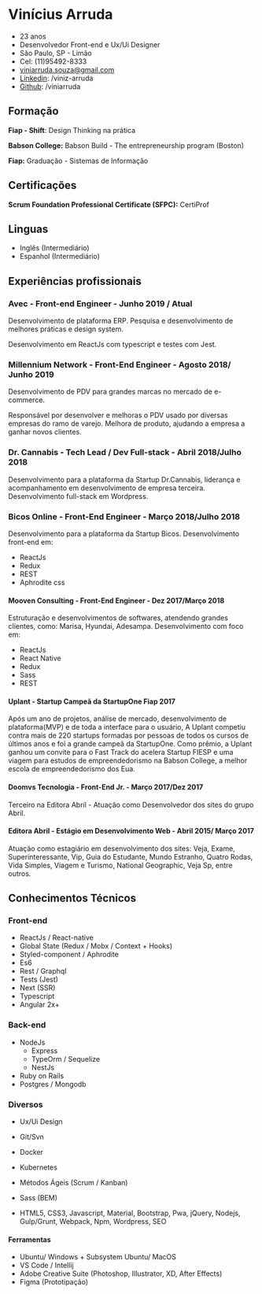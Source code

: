 # Vinícius Arruda
- 23 anos
- Desenvolvedor Front-end e Ux/Ui Designer
- São Paulo, SP - Limão
- Cel: (11)95492-8333
- viniarruda.souza@gmail.com
- [Linkedin](https://linkedin.com/in/viniz-arruda): /viniz-arruda
- [Github](https://github.com/viniarruda): /viniarruda

## Formação

**Fiap - Shift**: Design Thinking na prática

**Babson College:** Babson Build - The entrepreneurship program (Boston)

**Fiap:** Graduação - Sistemas de Informação

## Certificações

**Scrum Foundation Professional Certificate (SFPC):**  CertiProf

## Linguas
- Inglês (Intermediário)
- Espanhol (Intermediário)

## Experiências profissionais

### Avec - Front-end Engineer - Junho 2019 / Atual
Desenvolvimento de plataforma ERP. Pesquisa e desenvolvimento de melhores práticas e design system. 

Desenvolvimento em ReactJs com typescript e testes com Jest.

### Millennium Network - Front-End Engineer - Agosto 2018/ Junho 2019
Desenvolvimento de PDV para grandes marcas no mercado de e-commerce.

Responsável por desenvolver e melhoras o PDV usado por diversas empresas do ramo de varejo. Melhora de produto, ajudando a empresa a ganhar novos clientes. 

### Dr. Cannabis - Tech Lead / Dev Full-stack - Abril 2018/Julho 2018
Desenvolvimento para a plataforma da Startup Dr.Cannabis, liderança e acompanhamento em desenvolvimento de empresa terceira. Desenvolvimento full-stack em Wordpress.

### Bicos Online - Front-End Engineer - Março 2018/Julho 2018
Desenvolvimento para a plataforma da Startup Bicos. Desenvolvimento front-end em:
- ReactJs
- Redux
- REST
- Aphrodite css

#### Mooven Consulting - Front-End Engineer - Dez 2017/Março 2018
Estruturação e desenvolvimentos de softwares, atendendo grandes clientes, como: Marisa, Hyundai, Adesampa. Desenvolvimento com foco em:
- ReactJs
- React Native
- Redux
- Sass
- REST

#### Uplant - Startup Campeã da StartupOne Fiap 2017
Após um ano de projetos, análise de mercado, desenvolvimento de plataforma(MVP) e de toda a interface para o usuário, A Uplant competiu contra mais de 220 startups formadas por pessoas de todos os cursos de últimos anos e foi a grande campeã da StartupOne. Como prêmio, a Uplant ganhou um convite para o Fast Track do acelera Startup FIESP e uma viagem para estudos de empreendedorismo na Babson College, a melhor escola de empreendedorismo dos Eua. 

#### Doomvs Tecnologia - Front-End Jr. - Março 2017/Dez 2017
Terceiro na Editora Abril - Atuação como Desenvolvedor dos sites do grupo Abril.

#### Editora Abril - Estágio em Desenvolvimento Web - Abril 2015/ Março 2017
Atuação como estagiário em desenvolvimento dos sites: Veja, Exame, Superinteressante, Vip, Guia do Estudante, Mundo Estranho, Quatro Rodas, Vida Simples, Viagem e Turismo, National Geographic, Veja Sp, entre outros.

## Conhecimentos Técnicos

### Front-end
- ReactJs / React-native
- Global State (Redux / Mobx / Context + Hooks)
- Styled-component / Aphrodite
- Es6
- Rest / Graphql
- Tests (Jest)
- Next (SSR)
- Typescript
- Angular 2x+

### Back-end
- NodeJs 
  - Express
  - TypeOrm / Sequelize
  - NestJs
- Ruby on Rails
- Postgres / Mongodb

### Diversos
- Ux/Ui Design
- Git/Svn
- Docker
- Kubernetes
- Métodos Ágeis (Scrum / Kanban)
- Sass (BEM)

- HTML5, CSS3, Javascript, Material, Bootstrap, Pwa, jQuery, Nodejs, Gulp/Grunt, Webpack, Npm, Wordpress, SEO

#### Ferramentas
- Ubuntu/ Windows + Subsystem Ubuntu/ MacOS
- VS Code / Intellij
- Adobe Creative Suite (Photoshop, Illustrator, XD, After Effects)
- Figma (Prototipação)
